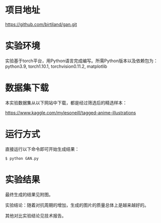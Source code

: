 # 项目地址

https://github.com/birtiland/gan.git

# 实验环境

实验基于torch平台，用Python语言完成编写。所需Python版本以及依赖包为：python3.9, torch1.10.1, torchvision0.11.2, matplotlib

# 数据集下载

本实验数据集从以下网站中下载，都是经过筛选后的精选样本：

https://www.kaggle.com/mylesoneill/tagged-anime-illustrations

# 运行方式

直接运行以下命令即可开始生成结果：

`$ python GAN.py`

# 实验结果

最终生成的结果见附图。

实验结论：随着对抗周期的增加，生成的图片的质量总体上是越来越好的。

其他对比实验结论见技术报告。